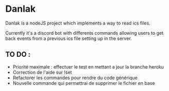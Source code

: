 # Danlak
Danlak is a nodeJS project which implements a way to read ics files.

Currently it's a discord bot with differents commands allowing users to get back events from a previous ics file setting up in the server.

## TO DO :
- Priorité maximale : effectuer le test en mettant a jour la branche heroku
- Correction de l'aide sur !set
- Refactorer les commandes pour rendre du code générique
- Nouvelle commande qui permettrai de supprimer le fichier en base 
